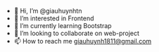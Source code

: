 - 👋 Hi, I’m @giauhuynhtn
- 👀 I’m interested in Frontend
- 🌱 I’m currently learning Bootstrap
- 💞️ I’m looking to collaborate on web-project
- 📫 How to reach me giauhuynh1811@gmail.com

<!---
giauhuynhtn/giauhuynhtn is a ✨ special ✨ repository because its `README.md` (this file) appears on your GitHub profile.
You can click the Preview link to take a look at your changes.
--->

